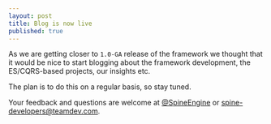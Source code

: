 ```yaml
---
layout: post
title: Blog is now live
published: true
---
```


As we are getting closer to `1.0-GA` release of the framework we thought that it would be nice to start blogging about the framework development, the ES/CQRS-based projects, our insights etc.

The plan is to do this on a regular basis, so stay tuned.

Your feedback and questions are welcome at <a href="https://twitter.com/{{ site.twitter_username }}" target="_blank">@SpineEngine</a> or <a href="mailto:spine-developers@teamdev.com">spine-developers@teamdev.com</a>.
